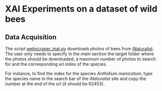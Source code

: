 # XAI Experiments on a dataset of wild bees

## Data Acquisition

The script [webscraper_inat.py](beexplainable/webscraper_inat.py) downloads photos of bees from [iNaturalist](https://www.inaturalist.org/observations). The user only needs to specify in the *main* section the target folder where the photos should be downloaded, a maximum number of photos to search for and the corresponding url index of the species. 

For instance, to find the index for the species *Anthidium manicatum*, type the species name in the search bar of the *iNaturalist* site and copy the number at the end of the url (it should be 62453).
